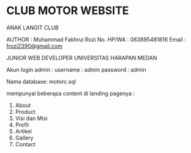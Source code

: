 # CLUB MOTOR WEBSITE
ANAK LANGIT CLUB 

AUTHOR      : Muhammad Fakhrul Rozi
No. HP/WA   : 083895481816
Email       : frozi2390@gmail.com

JUNIOR WEB DEVELOPER
UNIVERSITAS HARAPAN MEDAN

Akun login admin :
username : admin
password : admin

Nama database: motorc.sql

mempunyai beberapa content di landing pagenya :
1. About
2. Product
3. Visi dan Misi
4. Profil
5. Artikel
6. Gallery
7. Contact